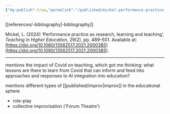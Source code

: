```yaml
---
{"dg-publish":true,"permalink":"/published/mickel-performance-practice-as-research-learning-teaching/","dgPassFrontmatter":true,"noteIcon":""}
---
```


[[references/-bibliography\|-bibliography]]

Mickel, L. (2024) ‘Performance practice as research, learning and teaching’, _Teaching in Higher Education_, 29(2), pp. 489–501. Available at: [https://doi.org/10.1080/13562517.2021.2000385](https://doi.org/10.1080/13562517.2021.2000385).

---
mentions the impact of Covid on teaching, which got me thinking:
what lessons are there to learn from Covid that can inform and feed into approaches and responses to AI integration into education?

mentions different types of [[published/improv\|improv]] in the educational sphere
- role-play
- collective improvisation ('Forum Theatre')